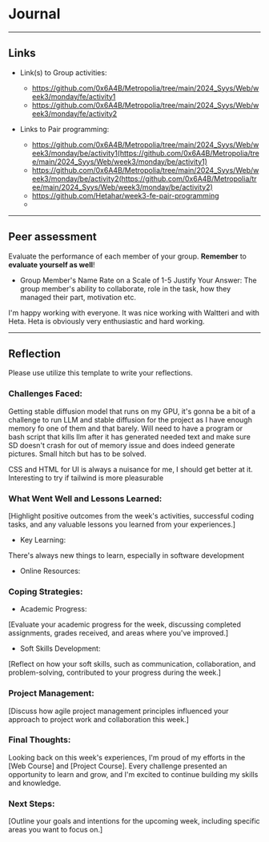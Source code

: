 # Journal

----
## Links
- Link(s) to Group activities: 
  - https://github.com/0x6A4B/Metropolia/tree/main/2024_Syys/Web/week3/monday/fe/activity1
  - https://github.com/0x6A4B/Metropolia/tree/main/2024_Syys/Web/week3/monday/fe/activity2

- Links to Pair programming: 
  - https://github.com/0x6A4B/Metropolia/tree/main/2024_Syys/Web/week3/monday/be/activity1(https://github.com/0x6A4B/Metropolia/tree/main/2024_Syys/Web/week3/monday/be/activity1)
  - https://github.com/0x6A4B/Metropolia/tree/main/2024_Syys/Web/week3/monday/be/activity2(https://github.com/0x6A4B/Metropolia/tree/main/2024_Syys/Web/week3/monday/be/activity2)
  - https://github.com/Hetahar/week3-fe-pair-programming
  - 

----
## Peer assessment

Evaluate the performance of each member of your group. **Remember** to **evaluate yourself as well**!

- Group Member's Name
Rate on a Scale of 1-5
Justify Your Answer: The group member's ability to collaborate, role in the task, how they managed their part, motivation etc.

I'm happy working with everyone.
It was nice working with Waltteri and with Heta.
Heta is obviously very enthusiastic and hard working.

----

## Reflection

Please use utilize this template to write your reflections.

### Challenges Faced:

Getting stable diffusion model that runs on my GPU, it's gonna be a bit of a challenge to run LLM and stable diffusion for the project as I have enough memory fo one of them and that barely. Will need to have a program or bash script that kills llm after it has generated needed text and make sure SD doesn't crash for out of memory issue and does indeed generate pictures.
Small hitch but has to be solved.

CSS and HTML for UI is always a nuisance for me, I should get better at it. Interesting to try if tailwind is more pleasurable

### What Went Well and Lessons Learned:

[Highlight positive outcomes from the week's activities, successful coding tasks, and any valuable lessons you learned from your experiences.]

- Key Learning:

There's always new things to learn, especially in software development

- Online Resources:



### Coping Strategies:


- Academic Progress:

[Evaluate your academic progress for the week, discussing completed assignments, grades received, and areas where you've improved.]

- Soft Skills Development:

[Reflect on how your soft skills, such as communication, collaboration, and problem-solving, contributed to your progress during the week.]

### Project Management:

[Discuss how agile project management principles influenced your approach to project work and collaboration this week.]

### Final Thoughts:

Looking back on this week's experiences, I'm proud of my efforts in the [Web Course] and [Project Course]. Every challenge presented an opportunity to learn and grow, and I'm excited to continue building my skills and knowledge.

### Next Steps:

[Outline your goals and intentions for the upcoming week, including specific areas you want to focus on.]


<!-- Links -->
[criticism and constructive feedback]:https://cvdl.ben.edu/blog/why-is-everyone-talking-about-feedback/






